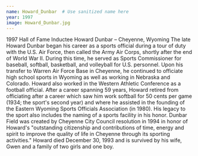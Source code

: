```yaml
---
name: Howard_Dunbar  # Use sanitized name here
year: 1997
image: Howard_Dunbar.jpg
---
```


1997 Hall of Fame Inductee Howard Dunbar – Cheyenne, Wyoming
The late Howard Dunbar began his career as a sports official during a tour of duty with the U.S. Air
Force, then called the Army Air Corps, shortly after the end of World War II. During this time, he
served as Sports Commissioner for baseball, softball, basketball, and volleyball for U.S. personnel.
Upon his transfer to Warren Air Force Base in Cheyenne, he continued to officiate high school sports in
Wyoming as well as working in Nebraska and Colorado.
Howard also worked in the Western Athletic Conference as a football official. After a career spanning
59 years, Howard retired from officiating after a career which saw him work softball for 50 cents per
game (1934; the sport's second year) and where he assisted in the founding of the Eastern Wyoming
Sports Officials Association (in 1980).
His legacy to the sport also includes the naming of a sports facility in his honor. Dunbar Field was
created by Cheyenne City Council resolution in 1994 in honor of Howard's "outstanding citizenship
and contributions of time, energy and spirit to improve the quality of life in Cheyenne through its
sporting activities."
Howard died December 30, 1993 and is survived by his wife, Gwen and a family of two girls and one
boy.